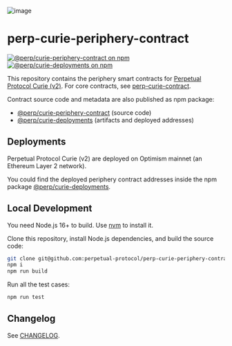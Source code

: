 ![image](https://user-images.githubusercontent.com/105896/160323317-7ce46737-ef27-450b-97bd-509ebedae312.png)


# perp-curie-periphery-contract

[![@perp/curie-periphery-contract on npm](https://img.shields.io/npm/v/@perp/curie-periphery-contract?style=flat-square)](https://www.npmjs.com/package/@perp/curie-periphery-contract)
[![@perp/curie-deployments on npm](https://img.shields.io/npm/v/@perp/curie-deployments?style=flat-square)](https://www.npmjs.com/package/@perp/curie-deployments)

This repository contains the periphery smart contracts for [Perpetual Protocol Curie (v2)](https://perp.com/). For core contracts, see [perp-curie-contract](https://github.com/perpetual-protocol/perp-curie-contract).

Contract source code and metadata are also published as npm package:

- [@perp/curie-periphery-contract](https://www.npmjs.com/package/@perp/curie-periphery-contract) (source code)
- [@perp/curie-deployments](https://www.npmjs.com/package/@perp/curie-deployments) (artifacts and deployed addresses)

## Deployments

Perpetual Protocol Curie (v2) are deployed on Optimism mainnet (an Ethereum Layer 2 network).

You could find the deployed periphery contract addresses inside the npm package [@perp/curie-deployments](https://www.npmjs.com/package/@perp/curie-deployments).

## Local Development

You need Node.js 16+ to build. Use [nvm](https://github.com/nvm-sh/nvm) to install it.

Clone this repository, install Node.js dependencies, and build the source code:

```bash
git clone git@github.com:perpetual-protocol/perp-curie-periphery-contract.git
npm i
npm run build
```

Run all the test cases:

```bash
npm run test
```

## Changelog

See [CHANGELOG](https://github.com/perpetual-protocol/perp-curie-periphery-contract/blob/main/CHANGELOG.md).
